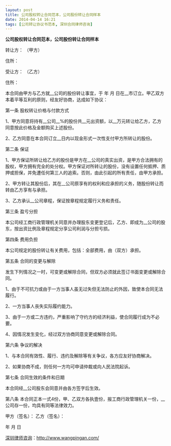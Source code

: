 ```yaml
---
layout: post
title: 公司股权转让合同范本，公司股份转让合同样本
date: 2014-04-14 16:21
tags: [公司转让协议书范本, 深圳合同律师咨询]
---
```

<strong>公司股权转让合同范本，公司股份转让合同样本</strong>

转让方： （甲方）

住所：

受让方： （乙方）

住所：

本合同由甲方与乙方就__公司的股份转让事宜，于 年 月 日在__市订立。甲乙双方本着平等互利的原则，经友好协商，达成如下协议：

第一条 股权转让价格与付款方式

1、甲方同意将持有__公司__%的股份共__元出资额，以__万元转让给乙方，乙方同意按此价格及金额购买上述股份。

2、乙方同意在本合同订立__日内以现金形式一次性支付甲方所转让的股份。

第二条 保证

1、甲方保证所转让给乙方的股份是甲方在__公司的真实出资，是甲方合法拥有的股权，甲方拥有完全的处分权。甲方保证对所转让的股份，没有设置任何抵押、质押或担保，并免遭任何第三人的追索。否则，由此引起的所有责任，由甲方承担。

2、甲方转让其股份后，其在__公司原享有的权利和应承担的义务，随股份转让而转由乙方享有与承担。

3、乙方承认__公司章程，保证按章程规定履行义务和责任。

第三条 盈亏分担

本公司经工商行政管理机关同意并办理股东变更登记后，乙方、即成为__公司的股东，按出资比例及章程规定分享公司利润与分担亏损。

第四条 费用负担

本公司规定的股份转让有关费用，包括：全部费用，由（双方）承担。

第五条 合同的变更与解除

发生下列情况之一时，可变更或解除合同，但双方必须就此签订书面变更或解除合同。

1、由于不可抗力或由于一方当事人虽无过失但无法防止的外因，致使本合同无法履行。

2、一方当事人丧失实际履约能力。

3、由于一方或二方违约，严重影响了守约方的经济利益，使合同履行成为不必要。

4、因情况发生变化，经过双方协商同意变更或解除合同。

第六条 争议的解决

1、与本合同有效性、履行、违约及解除等有关争议，各方应友好协商解决。

2、如果协商不成，则任何一方均可申请仲裁或向人民法院起诉。

第七条 合同生效的条件和日期

本合同经__公司股东会同意并由各方签字后生效。

第八条 本合同正本一式4份，甲、乙双方各执壹份，报工商行政管理机关一份，__公司存一份，均具有同等法律效力。

甲方（签名）： 乙方（签名）：

年 月 日

<a href="http://www.wangpingan.com/">深圳律师咨询</a>：<a href="http://www.wangpingan.com/">http://www.wangpingan.com/</a>

